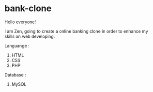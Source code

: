 # bank-clone
 Hello everyone!

 I am Zen, going to create a online banking clone in order to enhance my skills
 on web developing.

 Languange : 
 1. HTML
 2. CSS
 3. PHP

 Database :
 1. MySQL
